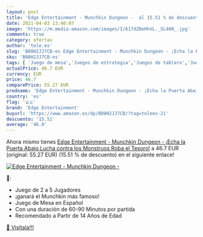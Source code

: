 ```yaml
---
layout: post
title: 'Edge Entertainment - Munchkin Dungeon -  al 15.51 % de descuento'
date: 2021-04-03 13:40:07
image: 'https://m.media-amazon.com/images/I/617dZNoHhVL._SL400_.jpg'
comments: true
category: ofertas
author: 'tole.es'
slug: 'B08H2JJ7CB-es Edge Entertainment - Munchkin Dungeon - ¡Echa la Puerta...'
sku: 'B08H2JJ7CB-es'
tags: [ 'Juego de mesa','Juegos de estrategia','Juegos de tablero','Juegos y accesorios para juegos','Juguetes','Juguetes y juegos','edge entertainment','munchkin', ]
actualPrice: 46.7 EUR
currency: EUR
price: 46.7
comparePrice: 55.27 EUR
prodname: 'Edge Entertainment - Munchkin Dungeon - ¡Echa la Puerta Abajo  Lucha contra los Monstruos  Roba el Tesoro!'
country: 'es'
flag: '🇪🇸'
brand: 'Edge Entertainment'
buyurl: 'https://www.amazon.es/dp/B08H2JJ7CB/?tag=tolees-21'
descuento: '15.51'
average: '46.9'
---
```


Ahora mismo tienes [Edge Entertainment - Munchkin Dungeon - ¡Echa la Puerta Abajo  Lucha contra los Monstruos  Roba el Tesoro!](https://www.amazon.es/dp/B08H2JJ7CB/?tag=tolees-21) a 46.7 EUR (original: 55.27 EUR) (15.51 %  de descuento) en el siguiente enlace!

[![Edge Entertainment - Munchkin Dungeon - ](https://m.media-amazon.com/images/I/617dZNoHhVL._SL400_.jpg)](https://www.amazon.es/dp/B08H2JJ7CB/?tag=tolees-21)

🔎:

- Juego de 2 a 5 Jugadores
- ¡ganará el Munchkin más famoso!
- Juego de Mesa en Español
- Con una duración de 60-90 Minutos por partida
- Recomendado a Partir de 14 Años de Edad

[🛒 Visítala!!!](https://www.amazon.es/dp/B08H2JJ7CB/?tag=tolees-21)
